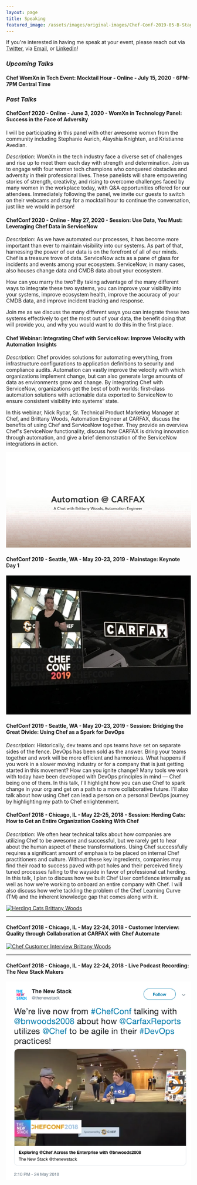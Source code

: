 ```yaml
---
layout: page
title: Speaking
featured_image: /assets/images/original-images/Chef-Conf-2019-05-B-Stage-058.jpg
---
```


If you're interested in having me speak at your event, please reach out via [Twitter](https://twitter.com/bnwoods2008), via [Email](mailto:brittany.woods@hey.com), or [LinkedIn](https://www.linkedin.com/in/bnwoods)!

### _Upcoming Talks_

#### Chef WomXn in Tech Event: Mocktail Hour - Online - July 15, 2020 - 6PM-7PM Central Time

### _Past Talks_

#### ChefConf 2020 - Online - June 3, 2020 - WomXn in Technology Panel: Success in the Face of Adversity

I will be participating in this panel with other awesome womxn from the community including Stephanie Aurich, Alayshia Knighten, and Kristianne Avedian.

*Description*: WomXn in the tech industry face a diverse set of challenges and rise up to meet them each day with strength and determination. Join us to engage with four womxn tech champions who conquered obstacles and adversity in their professional lives. These panelists will share empowering stories of strength, creativity, and rising to overcome challenges faced by many womxn in the workplace today, with Q&A opportunities offered for our attendees. Immediately following the panel, we invite our guests to switch on their webcams and stay for a mocktail hour to continue the conversation, just like we would in person!

#### ChefConf 2020 - Online - May 27, 2020 - Session: Use Data, You Must: Leveraging Chef Data in ServiceNow

*Description*: As we have automated our processes, it has become more important than ever to maintain visibility into our systems. As part of that, harnessing the power of our data is on the forefront of all of our minds. Chef is a treasure trove of data. ServiceNow acts as a pane of glass for incidents and events among your ecosystem. ServiceNow, in many cases, also houses change data and CMDB data about your ecosystem.

How can you marry the two? By taking advantage of the many different ways to integrate these two systems, you can improve your visibility into your systems, improve ecosystem health, improve the accuracy of your CMDB data, and improve incident tracking and response.

Join me as we discuss the many different ways you can integrate these two systems effectively to get the most out of your data, the benefit doing that will provide you, and why you would want to do this in the first place.

#### Chef Webinar: Integrating Chef with ServiceNow: Improve Velocity with Automation Insights

*Description*: Chef provides solutions for automating everything, from infrastructure configurations to application definitions to security and compliance audits. Automation can vastly improve the velocity with which organizations implement change, but can also generate large amounts of data as environments grow and change. By integrating Chef with ServiceNow, organizations get the best of both worlds: first-class automation solutions with actionable data exported to ServiceNow to ensure consistent visibility into systems' state.

In this webinar, Nick Rycar, Sr. Technical Product Marketing Manager at Chef, and Brittany Woods, Automation Engineer at CARFAX, discuss the benefits of using Chef and ServiceNow together. They provide an overview Chef's ServiceNow functionality, discuss how CARFAX is driving innovation through automation, and give a brief demonstration of the ServiceNow integrations in action.

[![Chef and ServiceNow Webinar](/assets/images/webinar-snow-chef.png)](https://www.youtube.com/watch?v=rLi3qbKhaTk&feature=youtu.be)

#### ChefConf 2019 - Seattle, WA - May 20-23, 2019 - Mainstage: Keynote Day 1

[![Keynote Brittany Woods](/assets/images/original-images/chefconf2019keynote.jpg)](https://youtu.be/CmLUxCzxq3c?t=763)

#### ChefConf 2019 - Seattle, WA - May 20-23, 2019 - Session: Bridging the Great Divide: Using Chef as a Spark for DevOps

*Description*: Historically, dev teams and ops teams have set on separate sides of the fence. DevOps has been sold as the answer. Bring your teams together and work will be more efficient and harmonious. What happens if you work in a slower moving industry or for a company that is just getting started in this movement? How can you ignite change? Many tools we work with today have been developed with DevOps principles in mind — Chef being one of them. In this talk, I'll highlight how you can use Chef to spark change in your org and get on a path to a more collaborative future. I'll also talk about how using Chef can lead a person on a personal DevOps journey by highlighting my path to Chef enlightenment.

#### ChefConf 2018 - Chicago, IL - May 22-25, 2018 - Session: Herding Cats: How to Get an Entire Organization Cooking With Chef

*Description*: We often hear technical talks about how companies are utilizing Chef to be awesome and successful, but we rarely get to hear about the human aspect of these transformations. Using Chef successfully requires a significant amount of emphasis to be placed on internal Chef practitioners and culture. Without these key ingredients, companies may find their road to success paved with pot holes and their perceived finely tuned processes falling to the wayside in favor of professional cat herding. In this talk, I plan to discuss how we built Chef User confidence internally as well as how we’re working to onboard an entire company with Chef. I will also discuss how we’re tackling the problem of the Chef Learning Curve (TM) and the inherent knowledge gap that comes along with it.

[![Herding Cats Brittany Woods](https://img.youtube.com/vi/LJ1c1QJfH1c/0.jpg)](https://www.youtube.com/watch?v=LJ1c1QJfH1c)

************

#### ChefConf 2018 - Chicago, IL - May 22-24, 2018 - Customer Interview: Quality through Collaboration at CARFAX with Chef Automate

[![Chef Customer Interview Brittany Woods](https://img.youtube.com/vi/fm8vm8HJOAU/0.jpg)](https://www.youtube.com/watch?v=fm8vm8HJOAU)

**********


#### ChefConf 2018 - Chicago, IL - May 22-24, 2018 - Live Podcast Recording: The New Stack Makers

[![The New Stack Makers Podcast Brittany Woods](/assets/images/original-images/newstack-podcast-tweet.png)](https://twitter.com/thenewstack/status/999759491594768385)
